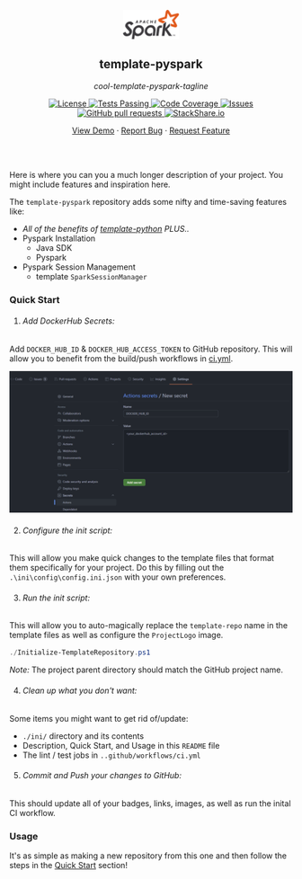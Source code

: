 <!-- header -->
<div align="center">
    <p>
    <!-- Header -->
        <img width="100px" src="./ini/readme_logo.png"  alt="template-pyspark" />
        <h2>template-pyspark</h2>
        <p><i>cool-template-pyspark-tagline</i></p>
    </p>
    <p>
    <!-- Shields -->
        <a href="https://github.com/armck-hub/template-pyspark/LICENSE">
            <img alt="License" src="https://img.shields.io/github/license/armck-hub/template-pyspark.svg" />
        </a>
        <a href="https://github.com/armck-hub/template-pyspark/actions">
            <img alt="Tests Passing" src="https://github.com/armck-hub/template-pyspark/workflows/CI/badge.svg" />
        </a>
        <a href="https://codecov.io/gh/armck-hub/template-pyspark">
            <img alt="Code Coverage" src="https://codecov.io/gh/armck-hub/template-pyspark/branch/master/graph/badge.svg" />
        </a>
        <a href="https://github.com/armck-hub/template-pyspark/issues">
            <img alt="Issues" src="https://img.shields.io/github/issues/armck-hub/template-pyspark" />
        </a>
        <a href="https://github.com/armck-hub/template-pyspark/pulls">
            <img alt="GitHub pull requests" src="https://img.shields.io/github/issues-pr/armck-hub/template-pyspark" />
        </a>
        <a href="https://stackshare.io/armck-hub/template-pyspark">
            <img alt="StackShare.io" src="http://img.shields.io/badge/tech-stack-0690fa.svg?label=StackShare.io">
        </a>
    </p>
    <p>
    <!-- Links -->
        <a href="#">View Demo</a>
        ·
        <a href="https://github.com/armck-hub/template-pyspark/issues/new/choose">Report Bug</a>
        ·
        <a href="https://github.com/armck-hub/template-pyspark/issues/new/choose">Request Feature</a>
    </p>
</div>
<br>
<br>

<!-- Description -->
Here is where you can you a much longer description of your project. You might include features and inspiration here.

The `template-pyspark` repository adds some nifty and time-saving features like:
- *All of the benefits of [template-python](https://github.com/ARMcK-hub/template-python) PLUS..*
- Pyspark Installation
  - Java SDK
  - Pyspark
- Pyspark Session Management
    - template `SparkSessionManager`


### Quick Start

1. ###### Add DockerHub Secrets:
Add `DOCKER_HUB_ID` & `DOCKER_HUB_ACCESS_TOKEN` to GitHub repository. This will allow you to benefit from the build/push workflows in [ci.yml](./.github/workflows/ci.yml).

![](./ini/dockerhub_example.png)

2. ###### Configure the init script:
This will allow you make quick changes to the template files that format them specifically for your project.
Do this by filling out the `.\ini\config\config.ini.json` with your own preferences.

3. ###### Run the init script:
This will allow you to auto-magically replace the `template-repo` name in the template files as well as configure the `ProjectLogo` image.

```powershell
./Initialize-TemplateRepository.ps1
```

*Note:* The project parent directory should match the GitHub project name.

4. ###### Clean up what you don't want:
Some items you might want to get rid of/update:
- `./ini/` directory and its contents
- Description, Quick Start, and Usage in this `README` file
- The lint / test jobs in `..github/workflows/ci.yml`

5. ###### Commit and Push your changes to GitHub:
This should update all of your badges, links, images, as well as run the inital CI workflow.


### Usage

It's as simple as making a new repository from this one and then follow the steps in the [Quick Start](#quick-start) section!

